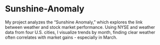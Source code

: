 # Sunshine-Anomaly
My project analyzes the “Sunshine Anomaly,” which explores the link between weather and stock market performance. Using NYSE and weather data from four U.S. cities, I visualize trends by month, finding clear weather often correlates with market gains - especially in March.
